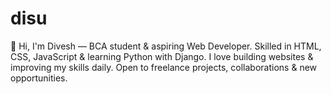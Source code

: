 # disu
🚀 Hi, I'm Divesh — BCA student &amp; aspiring Web Developer. Skilled in HTML, CSS, JavaScript &amp; learning Python with Django. I love building websites &amp; improving my skills daily. Open to freelance projects, collaborations &amp; new opportunities. 
